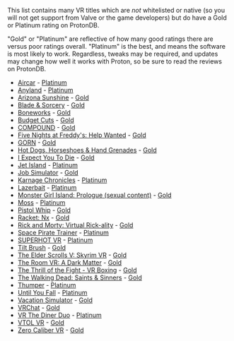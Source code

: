 <!--Only include games that users have verified to work in VR. Some VR games
are "VR Supported", as opposed to VR Only, and most people testing these games 
will not be able to test VR. SpaceEngine, for example, needs VR verified.-->

This list contains many VR titles which are *not* whitelisted or native (so you
will not get support from Valve or the game developers) but do have a Gold or
Platinum rating on ProtonDB.

"Gold" or "Platinum" are reflective of how many good ratings there are versus
poor ratings overall. "Platinum" is the best, and means the software is most
likely to work. Regardless, tweaks may be required, and updates may change how 
well it works with Proton, so be sure to read the reviews on ProtonDB.

* [Aircar] - [Platinum][Aircar PDB]
* [Anyland] - [Platinum][Anyland PDB]
* [Arizona Sunshine] - [Gold][Arizona Sunshine PDB]
* [Blade & Sorcery][B&S] - [Gold][B&S PDB]
* [Boneworks] - [Gold][Boneworks PDB]
* [Budget Cuts] - [Gold][Budget Cuts PDB]
* [COMPOUND] - [Gold][COMPOUND PDB]
* [Five Nights at Freddy's: Help Wanted][FNAF:HW] - [Gold][FNAF:HW PDB]
* [GORN] - [Gold][GORN PDB]
* [Hot Dogs, Horseshoes & Hand Grenades][H3VR] - [Gold][H3VR PDB]
* [I Expect You To Die][IEYTD] - [Gold][IEYTD PDB]
* [Jet Island] - [Platinum][Jet Island PDB]
* [Job Simulator] - [Gold][Job Simulator PDB]
* [Karnage Chronicles] - [Platinum][Karnage Chronicles PDB]
* [Lazerbait] - [Platinum][Lazerbait PDB]
* [Monster Girl Island: Prologue (sexual content)][MGI:P] - [Gold][MGI:P PDB]
* [Moss] - [Platinum][Moss PDB]
* [Pistol Whip] - [Gold][Pistol Whip PDB]
* [Racket: Nx] - [Gold][Racket: Nx PDB]
* [Rick and Morty: Virtual Rick-ality][RaM:VR] - [Gold][RaM:VR PDB]
* [Space Pirate Trainer][SPT] - [Platinum][SPT PDB]
* [SUPERHOT VR] - [Platinum][SUPERHOT VR PDB]
* [Tilt Brush] - [Gold][Tilt Brush PDB]
* [The Elder Scrolls V: Skyrim VR][TESV:SVR] - [Gold][TESV:SVR PDB]
* [The Room VR: A Dark Matter][TRVR:ADM] - [Gold][TRVR:ADM PDB]
* [The Thrill of the Fight - VR Boxing][TTotF] - [Gold][TTotF PDB]
* [The Walking Dead: Saints & Sinners][TWDS&S] - [Gold][TWDS&S PDB]
* [Thumper] - [Platinum][Thumper PDB]
* [Until You Fall][UYF] - [Platinum][UYF PDB]
* [Vacation Simulator] - [Gold][Vacation Simulator PDB]
* [VRChat] - [Gold][VRChat PDB]
* [VR The Diner Duo] - [Platinum][VR The Diner Duo PDB]
* [VTOL VR] - [Gold][VTOL VR PDB]
* [Zero Caliber VR] - [Gold][Zero Caliber VR PDB]

[Aircar]: https://store.steampowered.com/app/1073390
[Aircar PDB]: https://www.protondb.com/app/1073390
[Anyland]: https://store.steampowered.com/app/505700
[Anyland PDB]: https://www.protondb.com/app/505700
[Arizona Sunshine]: https://store.steampowered.com/app/342180
[Arizona Sunshine PDB]: https://www.protondb.com/app/342180
[B&S]: https://store.steampowered.com/app/629730
[B&S PDB]: https://www.protondb.com/app/629730
[Boneworks]: https://store.steampowered.com/app/823500
[Boneworks PDB]: https://www.protondb.com/app/823500
[Budget Cuts]: https://store.steampowered.com/app/400940
[Budget Cuts PDB]: https://www.protondb.com/app/400940
[COMPOUND]: https://store.steampowered.com/app/615120
[COMPOUND PDB]: https://www.protondb.com/app/615120
[FNAF:HW]: https://store.steampowered.com/app/732690
[FNAF:HW PDB]: https://www.protondb.com/app/732690
[GORN]: https://store.steampowered.com/app/578620
[GORN PDB]: https://www.protondb.com/app/578620
[H3VR]: https://store.steampowered.com/app/450540
[H3VR PDB]: https://www.protondb.com/app/450540
[IEYTD]: https://store.steampowered.com/app/587430
[IEYTD PDB]: https://www.protondb.com/app/587430
[Jet Island]: https://store.steampowered.com/app/587220
[Jet Island PDB]: https://www.protondb.com/app/587220
[Job Simulator]: https://store.steampowered.com/app/448280
[Job Simulator PDB]: https://www.protondb.com/app/448280
[Karnage Chronicles]: https://store.steampowered.com/app/611160
[Karnage Chronicles PDB]: https://www.protondb.com/app/611160
[Lazerbait]: https://store.steampowered.com/app/529150
[Lazerbait PDB]: https://www.protondb.com/app/529150
[MGI:P]: https://store.steampowered.com/app/943700
[MGI:P PDB]: https://www.protondb.com/app/943700
[Moss]: https://store.steampowered.com/app/846470
[Moss PDB]: https://www.protondb.com/app/846470
[Pistol Whip]: https://store.steampowered.com/app/1079800
[Pistol Whip PDB]: https://www.protondb.com/app/1079800
[Racket: Nx]: https://store.steampowered.com/app/428080
[Racket: Nx PDB]: https://www.protondb.com/app/428080
[RaM:VR]: https://store.steampowered.com/app/469610
[RaM:VR PDB]: https://www.protondb.com/app/469610
[SPT]: https://store.steampowered.com/app/418650
[SPT PDB]: https://www.protondb.com/app/418650
[SUPERHOT VR]: https://store.steampowered.com/app/617830
[SUPERHOT VR PDB]: https://www.protondb.com/app/617830
[Tilt Brush]: https://store.steampowered.com/app/327140
[Tilt Brush PDB]: https://www.protondb.com/app/327140
[TESV:SVR]: https://store.steampowered.com/app/611670
[TESV:SVR PDB]: https://www.protondb.com/app/611670
[TRVR:ADM]: https://store.steampowered.com/app/1104380
[TRVR:ADM PDB]: https://www.protondb.com/app/1104380
[TTotF]: https://store.steampowered.com/app/494150
[TTotF PDB]: https://www.protondb.com/app/494150
[TWDS&S]: https://store.steampowered.com/app/916840
[TWDS&S PDB]: https://www.protondb.com/app/916840
[Thumper]: https://store.steampowered.com/app/356400
[Thumper PDB]: https://www.protondb.com/app/356400
[UYF]: https://store.steampowered.com/app/858260
[UYF PDB]: https://www.protondb.com/app/858260
[Vacation Simulator]: https://store.steampowered.com/app/726830
[Vacation Simulator PDB]: https://www.protondb.com/app/726830
[VRChat]: https://store.steampowered.com/app/438100
[VRChat PDB]: https://www.protondb.com/app/438100
[VR The Diner Duo]: https://store.steampowered.com/app/530120
[VR The Diner Duo PDB]: https://www.protondb.com/app/530120
[VTOL VR]: https://store.steampowered.com/app/667970
[VTOL VR PDB]: https://www.protondb.com/app/667970
[Zero Caliber VR]: https://store.steampowered.com/app/877200
[Zero Caliber VR PDB]: https://www.protondb.com/app/877200